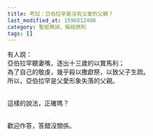 ```yaml
---
title: 考試：亞伯拉罕是沒有父愛的父親？
last_modified_at: 1596812400
category: 聖經無誤、解經原則
tags: []
---
```


<p>有人說：<br>
亞伯拉罕聽妻嘴，逐出十三歲的以實馬利；<br>
為了自己的敬虔，幾乎殺以撒獻祭，以致父子生疏。<br>
所以，亞伯拉罕是父愛形象失落的父親。</p>

<p><br>
這樣的說法，正確嗎？</p>

<p><br>
歡迎作答，答錯沒關係。</p>

<p>&nbsp;</p>

